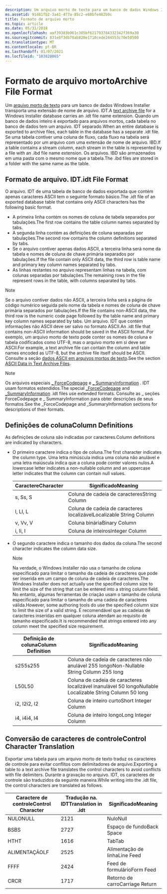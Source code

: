```yaml
---
description: Um arquivo morto de texto para um banco de dados Windows Installer transporta uma extensão de nome de arquivo. IDT.
ms.assetid: 91d81fb2-3a41-477a-85c2-e68bfe482b9c
title: Formato de arquivo morto
ms.topic: article
ms.date: 05/31/2018
ms.openlocfilehash: aaf39383b961c305bf621793784332342f369a30
ms.sourcegitcommit: 831e8f3db78ab820e1710cede244553c70e50500
ms.translationtype: MT
ms.contentlocale: pt-BR
ms.lasthandoff: 01/07/2021
ms.locfileid: "103828065"
---
```

# <a name="archive-file-format"></a><span data-ttu-id="2ac05-103">Formato de arquivo morto</span><span class="sxs-lookup"><span data-stu-id="2ac05-103">Archive File Format</span></span>

<span data-ttu-id="2ac05-104">Um [arquivo morto de texto](text-archive-files.md) para um banco de dados Windows Installer transporta uma extensão de nome de arquivo. IDT.</span><span class="sxs-lookup"><span data-stu-id="2ac05-104">A [text archive file](text-archive-files.md) for a Windows Installer database carries an .idt file name extension.</span></span> <span data-ttu-id="2ac05-105">Quando um banco de dados inteiro é exportado para arquivos mortos, cada tabela no banco de dados tem um arquivo. IDT separado.</span><span class="sxs-lookup"><span data-stu-id="2ac05-105">When an entire database is exported to archive files, each table in the database has a separate .idt file.</span></span> <span data-ttu-id="2ac05-106">Se uma tabela contiver uma coluna de fluxo, cada fluxo na tabela será representado por um arquivo com uma extensão de nome de arquivo. IBD.</span><span class="sxs-lookup"><span data-stu-id="2ac05-106">If a table contains a stream column, each stream in the table is represented by a file with an .ibd file name extension.</span></span> <span data-ttu-id="2ac05-107">Os arquivos. IBD são armazenados em uma pasta com o mesmo nome que a tabela.</span><span class="sxs-lookup"><span data-stu-id="2ac05-107">The .ibd files are stored in a folder with the same name as the table.</span></span>

## <a name="idt-file-format"></a><span data-ttu-id="2ac05-108">Formato de arquivo. IDT</span><span class="sxs-lookup"><span data-stu-id="2ac05-108">.idt File Format</span></span>

<span data-ttu-id="2ac05-109">O arquivo. IDT de uma tabela de banco de dados exportada que contém apenas caracteres ASCII tem o seguinte formato básico.</span><span class="sxs-lookup"><span data-stu-id="2ac05-109">The .idt file of an exported database table that contains only ASCII characters has the following basic format.</span></span>

-   <span data-ttu-id="2ac05-110">A primeira linha contém os nomes de coluna de tabela separados por tabulações.</span><span class="sxs-lookup"><span data-stu-id="2ac05-110">The first row contains the table column names separated by tabs.</span></span>
-   <span data-ttu-id="2ac05-111">A segunda linha contém as definições de coluna separadas por tabulações.</span><span class="sxs-lookup"><span data-stu-id="2ac05-111">The second row contains the column definitions separated by tabs.</span></span>
-   <span data-ttu-id="2ac05-112">Se o arquivo contiver apenas dados ASCII, a terceira linha será nome da tabela e nomes de coluna de chave primária separados por tabulações.</span><span class="sxs-lookup"><span data-stu-id="2ac05-112">If the file contain only ASCII data, the third row is table name and primary key column names separated by tabs.</span></span>
-   <span data-ttu-id="2ac05-113">As linhas restantes no arquivo representam linhas na tabela, com colunas separadas por tabulações.</span><span class="sxs-lookup"><span data-stu-id="2ac05-113">The remaining rows in the file represent rows in the table, with columns separated by tabs.</span></span>

> [!Note]  
> <span data-ttu-id="2ac05-114">Se o arquivo contiver dados não ASCII, a terceira linha será a página de código numérico seguida pelo nome da tabela e nomes de coluna de chave primária separados por tabulações.</span><span class="sxs-lookup"><span data-stu-id="2ac05-114">If the file contains non-ASCII data, the third row is the numeric code page followed by the table name and primary key column names separated by tabs.</span></span> <span data-ttu-id="2ac05-115">Um arquivo. IDT que contém informações não ASCII deve ser salvo no formato ASCII.</span><span class="sxs-lookup"><span data-stu-id="2ac05-115">An .idt file that contains non-ASCII information should be saved in the ASCII format.</span></span> <span data-ttu-id="2ac05-116">Por exemplo, um arquivo morto de texto pode conter os nomes de coluna e tabela codificados como UTF-8, mas o arquivo morto em si deve ser ASCII.</span><span class="sxs-lookup"><span data-stu-id="2ac05-116">For example, a text archive file can contain the column and table names encoded as UTF-8, but the archive file itself should be ASCII.</span></span> <span data-ttu-id="2ac05-117">Consulte a seção [dados ASCII em arquivos mortos de texto](ascii-data-in-text-archive-files.md).</span><span class="sxs-lookup"><span data-stu-id="2ac05-117">See the section [ASCII Data in Text Archive Files](ascii-data-in-text-archive-files.md).</span></span>

 

> [!Note]  
> <span data-ttu-id="2ac05-118">Os arquivos especiais [ \_ ForceCodepage](-forcecodepage.md) e [ \_ SummaryInformation](-summaryinformation.md) . IDT usam formatos estendidos.</span><span class="sxs-lookup"><span data-stu-id="2ac05-118">The special [\_ForceCodepage](-forcecodepage.md) and [\_SummaryInformation](-summaryinformation.md) .idt files use extended formats.</span></span> <span data-ttu-id="2ac05-119">Consulte as \_ seções ForceCodepage e \_ SummaryInformation para obter descrições de seus formatos.</span><span class="sxs-lookup"><span data-stu-id="2ac05-119">See the \_ForceCodepage and \_SummaryInformation sections for descriptions of their formats.</span></span>

 

## <a name="column-definitions"></a><span data-ttu-id="2ac05-120">Definições de coluna</span><span class="sxs-lookup"><span data-stu-id="2ac05-120">Column Definitions</span></span>

<span data-ttu-id="2ac05-121">As definições de coluna são indicadas por caracteres.</span><span class="sxs-lookup"><span data-stu-id="2ac05-121">Column definitions are indicated by characters.</span></span>

-   <span data-ttu-id="2ac05-122">O primeiro caractere indica o tipo de coluna.</span><span class="sxs-lookup"><span data-stu-id="2ac05-122">The first character indicates the column type.</span></span> <span data-ttu-id="2ac05-123">Uma letra minúscula indica uma coluna não anulável e uma letra maiúscula indica que a coluna pode conter valores nulos.</span><span class="sxs-lookup"><span data-stu-id="2ac05-123">A lowercase letter indicates a non-nullable column and an uppercase letter indicates that the column can contain null values.</span></span>

    | <span data-ttu-id="2ac05-124">Caractere</span><span class="sxs-lookup"><span data-stu-id="2ac05-124">Character</span></span> | <span data-ttu-id="2ac05-125">Significado</span><span class="sxs-lookup"><span data-stu-id="2ac05-125">Meaning</span></span>                   |
    |-----------|---------------------------|
    | <span data-ttu-id="2ac05-126">s, S</span><span class="sxs-lookup"><span data-stu-id="2ac05-126">s, S</span></span>      | <span data-ttu-id="2ac05-127">Coluna de cadeia de caracteres</span><span class="sxs-lookup"><span data-stu-id="2ac05-127">String Column</span></span>             |
    | <span data-ttu-id="2ac05-128">l, L</span><span class="sxs-lookup"><span data-stu-id="2ac05-128">l, L</span></span>      | <span data-ttu-id="2ac05-129">Coluna de cadeia de caracteres localizável</span><span class="sxs-lookup"><span data-stu-id="2ac05-129">Localizable String Column</span></span> |
    | <span data-ttu-id="2ac05-130">v, V</span><span class="sxs-lookup"><span data-stu-id="2ac05-130">v, V</span></span>      | <span data-ttu-id="2ac05-131">Coluna binária</span><span class="sxs-lookup"><span data-stu-id="2ac05-131">Binary Column</span></span>             |
    | <span data-ttu-id="2ac05-132">i, I</span><span class="sxs-lookup"><span data-stu-id="2ac05-132">i, I</span></span>      | <span data-ttu-id="2ac05-133">Coluna de inteiros</span><span class="sxs-lookup"><span data-stu-id="2ac05-133">Integer Column</span></span>            |

    

     

-   <span data-ttu-id="2ac05-134">O segundo caractere indica o tamanho dos dados da coluna.</span><span class="sxs-lookup"><span data-stu-id="2ac05-134">The second character indicates the column data size.</span></span>

    > [!Note]  
    > <span data-ttu-id="2ac05-135">Na verdade, o Windows Installer não usa o tamanho de coluna especificado para limitar o tamanho da cadeia de caracteres que pode ser inserida em um campo de coluna de cadeia de caracteres.</span><span class="sxs-lookup"><span data-stu-id="2ac05-135">The Windows Installer does not actually use the specified column size to limit the size of the string that can be entered into a string column field.</span></span> <span data-ttu-id="2ac05-136">No entanto, algumas ferramentas de criação usam o tamanho de coluna especificado para limitar o tamanho de uma cadeia de caracteres válida.</span><span class="sxs-lookup"><span data-stu-id="2ac05-136">However, some authoring tools do use the specified column size to limit the size of a valid string.</span></span> <span data-ttu-id="2ac05-137">É recomendável que as cadeias de caracteres inseridas em qualquer coluna atendam ao requisito de tamanho especificado.</span><span class="sxs-lookup"><span data-stu-id="2ac05-137">It is recommended that strings entered into any column meet the specified size requirement.</span></span>

     

    

    | <span data-ttu-id="2ac05-138">Definição de coluna</span><span class="sxs-lookup"><span data-stu-id="2ac05-138">Column Definition</span></span> | <span data-ttu-id="2ac05-139">Significado</span><span class="sxs-lookup"><span data-stu-id="2ac05-139">Meaning</span></span>                                    |
    |-------------------|--------------------------------------------|
    | <span data-ttu-id="2ac05-140">s255</span><span class="sxs-lookup"><span data-stu-id="2ac05-140">s255</span></span>              | <span data-ttu-id="2ac05-141">Coluna de cadeia de caracteres não anulável 255 longo</span><span class="sxs-lookup"><span data-stu-id="2ac05-141">Non-Nullable String Column 255 long</span></span>        |
    | <span data-ttu-id="2ac05-142">L50</span><span class="sxs-lookup"><span data-stu-id="2ac05-142">L50</span></span>               | <span data-ttu-id="2ac05-143">Coluna de cadeia de caracteres localizável inanulável 50 longo</span><span class="sxs-lookup"><span data-stu-id="2ac05-143">Nullable Localizable String Column 50 long</span></span> |
    | <span data-ttu-id="2ac05-144">i2, I2</span><span class="sxs-lookup"><span data-stu-id="2ac05-144">i2, I2</span></span>            | <span data-ttu-id="2ac05-145">Coluna de inteiro curto</span><span class="sxs-lookup"><span data-stu-id="2ac05-145">Short Integer Column</span></span>                       |
    | <span data-ttu-id="2ac05-146">i4, i4</span><span class="sxs-lookup"><span data-stu-id="2ac05-146">i4, I4</span></span>            | <span data-ttu-id="2ac05-147">Coluna de inteiro longo</span><span class="sxs-lookup"><span data-stu-id="2ac05-147">Long Integer Column</span></span>                        |

    

     

## <a name="control-character-translation"></a><span data-ttu-id="2ac05-148">Conversão de caracteres de controle</span><span class="sxs-lookup"><span data-stu-id="2ac05-148">Control Character Translation</span></span>

<span data-ttu-id="2ac05-149">Exportar uma tabela para um arquivo morto de texto traduz os caracteres de controle para evitar conflitos com delimitadores de arquivo.</span><span class="sxs-lookup"><span data-stu-id="2ac05-149">Exporting a table to a text archive file translates the control characters to avoid conflicts with file delimiters.</span></span> <span data-ttu-id="2ac05-150">Durante a gravação no arquivo. IDT, os caracteres de controle são traduzidos da seguinte maneira.</span><span class="sxs-lookup"><span data-stu-id="2ac05-150">While writing into the .idt file, the control characters are translated as follows.</span></span>



| <span data-ttu-id="2ac05-151">Caractere de controle</span><span class="sxs-lookup"><span data-stu-id="2ac05-151">Control Character</span></span> | <span data-ttu-id="2ac05-152">Tradução na. IDT</span><span class="sxs-lookup"><span data-stu-id="2ac05-152">Translation in .idt</span></span> | <span data-ttu-id="2ac05-153">Significado</span><span class="sxs-lookup"><span data-stu-id="2ac05-153">Meaning</span></span>         |
|-------------------|---------------------|-----------------|
| <span data-ttu-id="2ac05-154">NULO</span><span class="sxs-lookup"><span data-stu-id="2ac05-154">NULL</span></span>              | <span data-ttu-id="2ac05-155">21</span><span class="sxs-lookup"><span data-stu-id="2ac05-155">21</span></span>                  | <span data-ttu-id="2ac05-156">Nulo</span><span class="sxs-lookup"><span data-stu-id="2ac05-156">Null</span></span>            |
| <span data-ttu-id="2ac05-157">BS</span><span class="sxs-lookup"><span data-stu-id="2ac05-157">BS</span></span>                | <span data-ttu-id="2ac05-158">27</span><span class="sxs-lookup"><span data-stu-id="2ac05-158">27</span></span>                  | <span data-ttu-id="2ac05-159">Espaço de fundo</span><span class="sxs-lookup"><span data-stu-id="2ac05-159">Back Space</span></span>      |
| <span data-ttu-id="2ac05-160">HT</span><span class="sxs-lookup"><span data-stu-id="2ac05-160">HT</span></span>                | <span data-ttu-id="2ac05-161">16</span><span class="sxs-lookup"><span data-stu-id="2ac05-161">16</span></span>                  | <span data-ttu-id="2ac05-162">Tab</span><span class="sxs-lookup"><span data-stu-id="2ac05-162">Tab</span></span>             |
| <span data-ttu-id="2ac05-163">ALIMENTAÇÃO</span><span class="sxs-lookup"><span data-stu-id="2ac05-163">LF</span></span>                | <span data-ttu-id="2ac05-164">25</span><span class="sxs-lookup"><span data-stu-id="2ac05-164">25</span></span>                  | <span data-ttu-id="2ac05-165">Alimentação de linha</span><span class="sxs-lookup"><span data-stu-id="2ac05-165">Line Feed</span></span>       |
| <span data-ttu-id="2ac05-166">FF</span><span class="sxs-lookup"><span data-stu-id="2ac05-166">FF</span></span>                | <span data-ttu-id="2ac05-167">24</span><span class="sxs-lookup"><span data-stu-id="2ac05-167">24</span></span>                  | <span data-ttu-id="2ac05-168">Feed de formulário</span><span class="sxs-lookup"><span data-stu-id="2ac05-168">Form Feed</span></span>       |
| <span data-ttu-id="2ac05-169">CR</span><span class="sxs-lookup"><span data-stu-id="2ac05-169">CR</span></span>                | <span data-ttu-id="2ac05-170">17</span><span class="sxs-lookup"><span data-stu-id="2ac05-170">17</span></span>                  | <span data-ttu-id="2ac05-171">Retorno de carro</span><span class="sxs-lookup"><span data-stu-id="2ac05-171">Carriage Return</span></span> |



 

 

 



